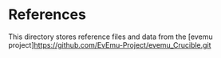 # References

This directory stores reference files and data from the [evemu project]<https://github.com/EvEmu-Project/evemu_Crucible.git>
